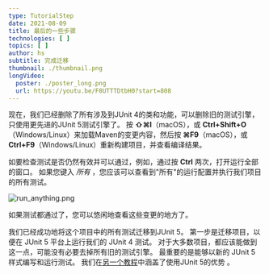 ```yaml
---
type: TutorialStep
date: 2021-08-09
title: 最后的一些步骤
technologies: [ ]
topics: [ ]
author: hs
subtitle: 完成迁移
thumbnail: ./thumbnail.png
longVideo:
  poster: ./poster_long.png
  url: https://youtu.be/F8UTTTDtbH0?start=808
---
```


现在，我们已经删除了所有涉及到JUnit 4的类和功能，可以删除旧的测试引擎，只使用更先进的JUnit 5测试引擎了。 按 **⇧⌘I**（macOS），或 **Ctrl+Shift+O**（Windows/Linux）来加载Maven的变更内容，然后按  **⌘F9**（macOS），或 **Ctrl+F9**（Windows/Linux）重新构建项目，并查看编译结果。

如要检查测试是否仍然有效并可以通过，例如，通过按 **Ctrl** 两次，打开运行全部的窗口。 如果您键入 _所有_ ，您应该可以查看到"所有"的运行配置并执行我们项目的所有测试。

![run_anything.png](run_anything.png)

如果测试都通过了，您可以悠闲地查看这些变更的地方了。

我们已经成功地将这个项目中的所有测试迁移到JUnit 5。  第一步是迁移项目，以便在 JUnit 5 平台上运行我们的 JUnit 4 测试。 对于大多数项目，都应该能做到这一点，可能没有必要去掉所有旧的测试引擎。 最重要的是能够以新的 JUnit 5 样式编写和运行测试。 我们在[另一个教程](../../writing-junit5-tests)中涵盖了使用JUnit 5的优势 。
